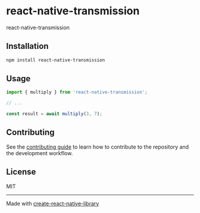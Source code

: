 # react-native-transmission

react-native-transmission

## Installation

```sh
npm install react-native-transmission
```

## Usage

```js
import { multiply } from 'react-native-transmission';

// ...

const result = await multiply(3, 7);
```

## Contributing

See the [contributing guide](CONTRIBUTING.md) to learn how to contribute to the repository and the development workflow.

## License

MIT

---

Made with [create-react-native-library](https://github.com/callstack/react-native-builder-bob)
